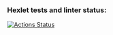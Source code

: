 ### Hexlet tests and linter status:
[![Actions Status](https://github.com/AnastasiyaGolovaryova/frontend-project-lvl1/workflows/hexlet-check/badge.svg)](https://github.com/AnastasiyaGolovaryova/frontend-project-lvl1/actions)